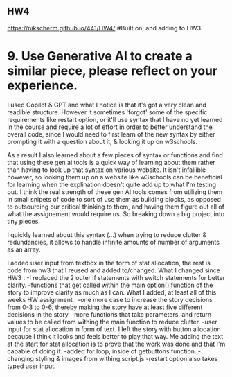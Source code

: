 ## HW4
https://nikscherm.github.io/441/HW4/
#Built on, and adding to HW3.

# 9. Use Generative AI to create a similar piece, please reflect on your experience.
I used Copilot & GPT and what I notice is that it's got a very clean and readible structure. However it sometimes 'forgot' some of the specific requirements like restart option, or it'll use syntax that I have no yet learned in the course and require a lot of effort in order to better understand the overall code, since I would need to first learn of the new syntax by either prompting it with a question about it, & looking it up on w3schools.

As a result I also learned about a few pieces of syntax or functions and find that using these gen ai tools is a quick way of learning about them rather than having to look up that syntax on various website. It isn't infallible however, so looking them up on a website like w3schools can be beneficial for learning when the explination doesn't quite add up to what I'm testing out.
I think the real strength of these gen AI tools comes from utilizing them in small snipets of code to sort of use them as building blocks, as opposed to outsourcing our critical thinking to them, and having them figure out all of what the assignement would require us.
So breaking down a big project into tiny pieces.

I quickly learned about this syntax (...) when trying to reduce clutter & redundancies, it  allows to handle infinite amounts of number of arguments as an array.


I added user input from textbox in the form of stat allocation, the rest is code from hw3 that I reused and added to/changed. 
What I changed since HW3 : 
-I replaced the 2 outer if statements with switch statements for better clarity.
-functions that get called within the main option() function of the story to improve clarity as much as I can.
What I added, at least all of this weeks HW assignment :
-one more case to increase the story decisions from 0-3 to 0-6, thereby making the story have at least five different decisions in the story.
-more functions that take parameters, and return values to be called from withing the main function to reduce clutter.
-user input for stat allocation in form of text. I left the story with button allocation because I think it looks and feels better to play that way. Me adding the text at the start for stat allocation is to prove that the work was done and that I'm capable of doing it.
-added for loop, inside of getbuttons function. 
-changing styling & images from withing script.js
-restart option also takes typed user input.
